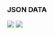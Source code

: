 ### JSON DATA

![](https://jsonplaceholder.typicode.com/)
![](https://www.npmjs.com/package/svelte-paginate)
